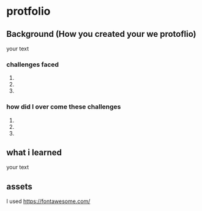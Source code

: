 # protfolio

## Background (How you created your we protoflio)

your text 

### challenges faced 

1.
2.
3.

### how did I over come these challenges

1.
2.
3.

## what i learned 

your text 

## assets 

I used https://fontawesome.com/ 